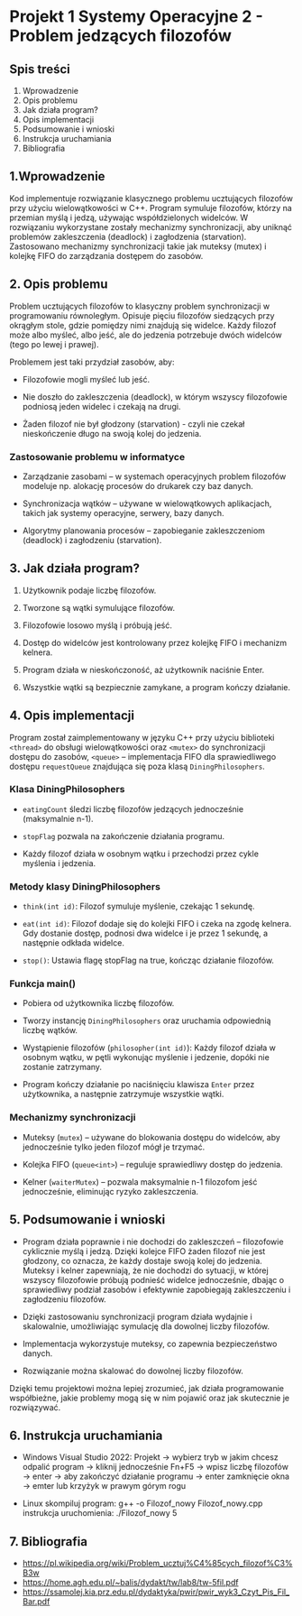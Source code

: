 # Projekt 1 Systemy Operacyjne 2 - Problem jedzących filozofów 

## Spis treści 
1. Wprowadzenie
2. Opis problemu  
3. Jak działa program?
4. Opis implementacji
5. Podsumowanie i wnioski
6. Instrukcja uruchamiania 
7. Bibliografia 



## 1.Wprowadzenie

Kod implementuje rozwiązanie klasycznego problemu ucztujących filozofów przy użyciu wielowątkowości w C++. Program symuluje filozofów, którzy na przemian myślą i jedzą, używając współdzielonych widelców. W rozwiązaniu wykorzystane zostały mechanizmy synchronizacji, aby uniknąć problemów zakleszczenia (deadlock) i zagłodzenia (starvation). Zastosowano mechanizmy synchronizacji takie jak muteksy (mutex) i kolejkę FIFO do zarządzania dostępem do zasobów.  

## 2. Opis problemu

Problem ucztujących filozofów to klasyczny problem synchronizacji w programowaniu równoległym. Opisuje pięciu filozofów siedzących przy okrągłym stole, gdzie pomiędzy nimi znajdują się widelce. Każdy filozof może albo myśleć, albo jeść, ale do jedzenia potrzebuje dwóch widelców (tego po lewej i prawej). 

Problemem jest taki przydział zasobów, aby:

* Filozofowie mogli myśleć lub jeść.

* Nie doszło do zakleszczenia (deadlock), w którym wszyscy filozofowie podniosą jeden widelec i czekają na drugi.

* Żaden filozof nie był głodzony (starvation) - czyli nie czekał nieskończenie długo na swoją kolej do jedzenia.

### Zastosowanie problemu w informatyce

* Zarządzanie zasobami – w systemach operacyjnych problem filozofów modeluje np. alokację procesów do drukarek czy baz danych.

* Synchronizacja wątków – używane w wielowątkowych aplikacjach, takich jak systemy operacyjne, serwery, bazy danych.

* Algorytmy planowania procesów – zapobieganie zakleszczeniom (deadlock) i zagłodzeniu (starvation).


## 3. Jak działa program?

1. Użytkownik podaje liczbę filozofów.

2. Tworzone są wątki symulujące filozofów.

3. Filozofowie losowo myślą i próbują jeść.

4. Dostęp do widelców jest kontrolowany przez kolejkę FIFO i mechanizm kelnera.

5. Program działa w nieskończoność, aż użytkownik naciśnie Enter.

6. Wszystkie wątki są bezpiecznie zamykane, a program kończy działanie.

## 4. Opis implementacji

Program został zaimplementowany w języku C++ przy użyciu biblioteki `<thread>` do obsługi wielowątkowości oraz `<mutex>` do synchronizacji dostępu do zasobów, `<queue>` – implementacja FIFO dla sprawiedliwego dostępu `requestQueue` znajdująca się poza klasą `DiningPhilosophers`.

### Klasa DiningPhilosophers

* `eatingCount` śledzi liczbę filozofów jedzących jednocześnie (maksymalnie n-1).

* `stopFlag` pozwala na zakończenie działania programu.

* Każdy filozof działa w osobnym wątku i przechodzi przez cykle myślenia i jedzenia.

### Metody klasy DiningPhilosophers

* `think(int id)`: Filozof symuluje myślenie, czekając 1 sekundę.

* `eat(int id)`: Filozof dodaje się do kolejki FIFO i czeka na zgodę kelnera. Gdy dostanie dostęp, podnosi dwa widelce i je przez 1 sekundę, a następnie odkłada widelce. 

* `stop()`: Ustawia flagę stopFlag na true, kończąc działanie filozofów.

### Funkcja main()

* Pobiera od użytkownika liczbę filozofów.

* Tworzy instancję `DiningPhilosophers` oraz uruchamia odpowiednią liczbę wątków.

* Wystąpienie filozofów (`philosopher(int id)`): Każdy filozof działa w osobnym wątku, w pętli wykonując myślenie i jedzenie, dopóki nie zostanie zatrzymany. 

* Program kończy działanie po naciśnięciu klawisza `Enter` przez użytkownika, a następnie zatrzymuje wszystkie wątki.

### Mechanizmy synchronizacji


* Muteksy (`mutex`) – używane do blokowania dostępu do widelców, aby jednocześnie tylko jeden filozof mógł je trzymać.

* Kolejka FIFO (`queue<int>`) – reguluje sprawiedliwy dostęp do jedzenia.

* Kelner (`waiterMutex`) – pozwala maksymalnie n-1 filozofom jeść jednocześnie, eliminując ryzyko zakleszczenia.


## 5. Podsumowanie i wnioski


* Program działa poprawnie i nie dochodzi do zakleszczeń – filozofowie cyklicznie myślą i jedzą. Dzięki kolejce FIFO żaden filozof nie jest głodzony, co oznacza, że każdy dostaje swoją kolej do jedzenia. Muteksy i kelner zapewniają, że nie dochodzi do sytuacji, w której wszyscy filozofowie próbują podnieść widelce jednocześnie, dbając o sprawiedliwy podział zasobów i efektywnie zapobiegają zakleszczeniu i zagłodzeniu filozofów.

* Dzięki zastosowaniu synchronizacji program działa wydajnie i skalowalnie, umożliwiając symulację dla dowolnej liczby filozofów.

* Implementacja wykorzystuje muteksy, co zapewnia bezpieczeństwo danych.

* Rozwiązanie można skalować do dowolnej liczby filozofów.

Dzięki temu projektowi można lepiej zrozumieć, jak działa programowanie współbieżne, jakie problemy mogą się w nim pojawić oraz jak skutecznie je rozwiązywać. 

## 6. Instrukcja uruchamiania

* Windows
  Visual Studio 2022: Projekt -> wybierz tryb w jakim chcesz odpalić program -> kliknij jednocześnie Fn+F5 -> wpisz liczbę filozofów -> enter -> aby zakończyć działanie programu -> enter
  zamknięcie okna -> emter lub krzyżyk w prawym górym rogu

* Linux
  skompiluj program: g++ -o Filozof_nowy Filozof_nowy.cpp
  instrukcja uruchomienia: ./Filozof_nowy 5

## 7. Bibliografia
* https://pl.wikipedia.org/wiki/Problem_ucztuj%C4%85cych_filozof%C3%B3w
* https://home.agh.edu.pl/~balis/dydakt/tw/lab8/tw-5fil.pdf
* https://ssamolej.kia.prz.edu.pl/dydaktyka/pwir/pwir_wyk3_Czyt_Pis_Fil_Bar.pdf
